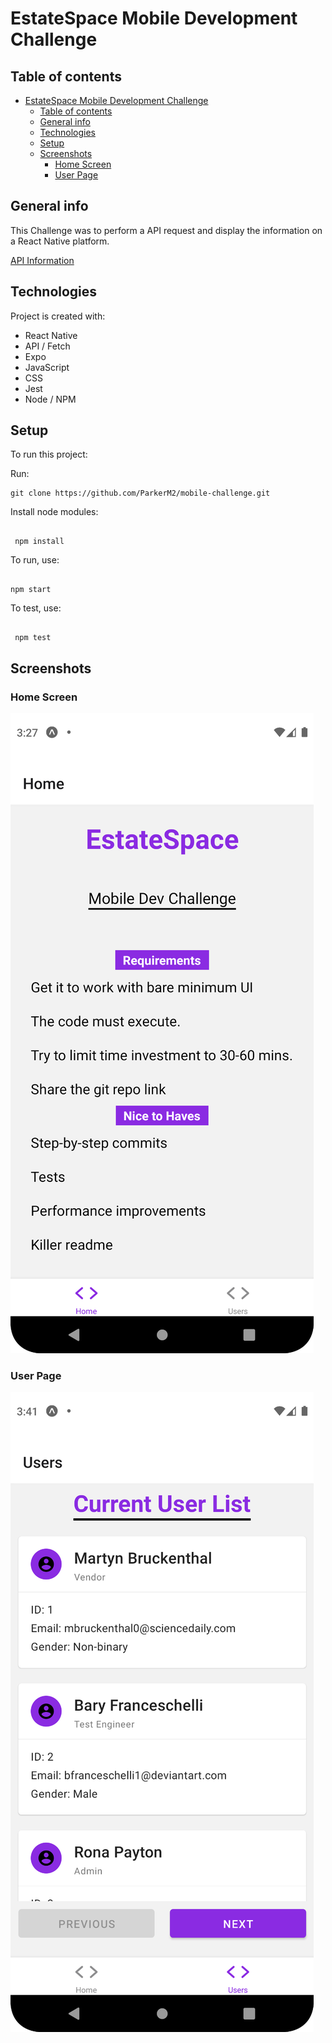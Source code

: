 # EstateSpace Mobile Development Challenge

## Table of contents
- [EstateSpace Mobile Development Challenge](#estatespace-mobile-development-challenge)
  - [Table of contents](#table-of-contents)
  - [General info](#general-info)
  - [Technologies](#technologies)
  - [Setup](#setup)
  - [Screenshots](#screenshots)
    - [Home Screen](#home-screen)
    - [User Page](#user-page)

## General info
This Challenge was to perform a API request and display the information on a React Native platform.

[API Information](https://github.com/GriffinGroupGlobal/mobile-challenge/blob/master/user.md)
	
## Technologies
Project is created with:
* React Native
* API / Fetch
* Expo
* JavaScript
* CSS
* Jest
* Node / NPM
	
## Setup
To run this project:

Run: 
```
git clone https://github.com/ParkerM2/mobile-challenge.git
```

Install node modules:
```

 npm install
```

To run, use: 
```

npm start
```

To test, use:
```

 npm test
```
## Screenshots

### Home Screen
![HomeScreen](assets/images/homeScreenShot.png)

### User Page
![UserPage](assets/images/codingChallengeScreenshot.png)


